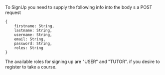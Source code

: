 

To SignUp you need to supply the following info into the body s a POST request

````
{
	firstname: String,
    lastname: String,
    username: String,
    email: String,
    password: String,
    roles: String
}
````
The available roles for signing up are "USER" and "TUTOR". if you desire to register to take a course.